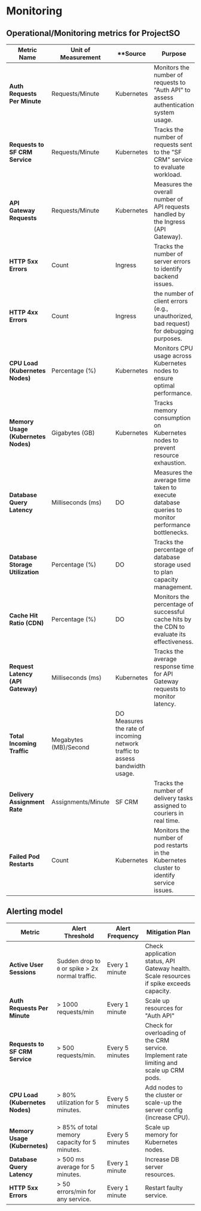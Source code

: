 # Monitoring

## Operational/Monitoring metrics for ProjectSO

| **Metric Name**                        | **Unit of Measurement**       | **Source  |**Purpose**                                                                        |
|----------------------------------------|-------------------------------|-----------|-----------------------------------------------------------------------------------|
| **Auth Requests Per Minute**           | Requests/Minute               | Kubernetes |Monitors the number of requests to "Auth API" to assess authentication system usage.          |
| **Requests to SF CRM Service**         | Requests/Minute               | Kubernetes |Tracks the number of requests sent to the "SF CRM" service to evaluate workload.               |
| **API Gateway Requests**               | Requests/Minute               | Kubernetes |Measures the overall number of API requests handled by the Ingress (API Gateway).              |
| **HTTP 5xx Errors**                    | Count                         | Ingress | Tracks the number of server errors to identify backend issues.                                 |
| **HTTP 4xx Errors**                    | Count                         | Ingress | the number of client errors (e.g., unauthorized, bad request) for debugging purposes.   |
| **CPU Load (Kubernetes Nodes)**        | Percentage (%)                | Kubernetes | Monitors CPU usage across Kubernetes nodes to ensure optimal performance.                      |
| **Memory Usage (Kubernetes Nodes)**    | Gigabytes (GB)                | Kubernetes | Tracks memory consumption on Kubernetes nodes to prevent resource exhaustion.                  |
| **Database Query Latency**             | Milliseconds (ms)             | DO | Measures the average time taken to execute database queries to monitor performance bottlenecks.|
| **Database Storage Utilization**       | Percentage (%)                | DO | Tracks the percentage of database storage used to plan capacity management.                    |
| **Cache Hit Ratio (CDN)**              | Percentage (%)                | DO | Monitors the percentage of successful cache hits by the CDN to evaluate its effectiveness.     |
| **Request Latency (API Gateway)**      | Milliseconds (ms)             | Kubernetes | Tracks the average response time for API Gateway requests to monitor latency.                  |
| **Total Incoming Traffic**             | Megabytes (MB)/Second         | DO Measures the rate of incoming network traffic to assess bandwidth usage.                       |
| **Delivery Assignment Rate**           | Assignments/Minute            | SF CRM | Tracks the number of delivery tasks assigned to couriers in real time.                         |
| **Failed Pod Restarts**                | Count                         | Kubernetes | Monitors the number of pod restarts in the Kubernetes cluster to identify service issues.      |


## Alerting model

| **Metric**                       | **Alert Threshold**                                   | **Alert Frequency** | **Mitigation Plan**                                                                             |
|----------------------------------|-------------------------------------------------------|---------------------|-------------------------------------------------------------------------------------------------|
| **Active User Sessions**         | Sudden drop to `0` or spike > 2x normal traffic.      | Every 1 minute      | Check application status, API Gateway health. Scale resources if spike exceeds capacity.       |
| **Auth Requests Per Minute**     | > 1000 requests/min                                   | Every 1 minute      | Scale up resources for "Auth API"  |
| **Requests to SF CRM Service**   | > 500 requests/min.                                   | Every 5 minutes     | Check for overloading of the CRM service. Implement rate limiting and scale up CRM pods.         |
| **CPU Load (Kubernetes Nodes)**  | > 80% utilization for 5 minutes.                      | Every 5 minutes     | Add nodes to the cluster or scale-up the server config (increase CPU).                     |
| **Memory Usage (Kubernetes)**    | > 85% of total memory capacity for 5 minutes.         | Every 5 minutes     | Scale up memory for Kubernetes nodes.          |
| **Database Query Latency**       | > 500 ms average for 5 minutes.                       | Every 1 minute      | Increase DB server resources. |
| **HTTP 5xx Errors**              | > 50 errors/min for any service.                      | Every 1 minute      | Restart faulty service.          |
